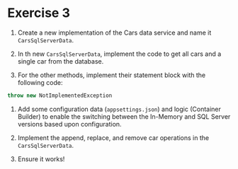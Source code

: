 # Exercise 3

1. Create a new implementation of the Cars data service and name it `CarsSqlServerData`.

1. In th new `CarsSqlServerData`, implement the code to get all cars and a single car from the database.

1. For the other methods, implement their statement block with the following code:

```csharp
throw new NotImplementedException
```

1. Add some configuration data (`appsettings.json`) and logic (Container Builder) to enable the switching between the In-Memory and SQL Server versions based upon configuration.

1. Implement the append, replace, and remove car operations in the `CarsSqlServerData`.

1. Ensure it works!
